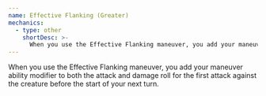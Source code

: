 ```yaml
---
name: Effective Flanking (Greater)
mechanics:
  - type: other
    shortDesc: >-
      When you use the Effective Flanking maneuver, you add your maneuver ability modifier to both the attack and damage roll for the first attack against the creature before the start of your next turn.
---
```

When you use the Effective Flanking maneuver, you add your maneuver ability modifier to both the attack and damage roll for the first attack against the creature before the start of your next turn.
